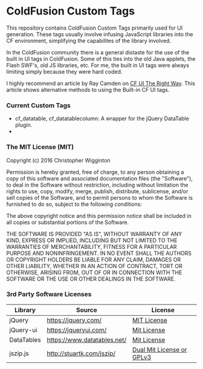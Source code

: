 # ColdFusion Custom Tags
This repository contains ColdFusion Custom Tags primarily used for UI generation.  These tags usually involve infusing JavaScript libraries into the CF environment, simplifying the capabilites of the library involved.

In the ColdFusion community there is a general distaste for the use of the built in UI tags in ColdFusion.  Some of this ties into the old Java applets, the Flash SWF's, old JS libraries, etc.  For me, the built in UI tags were always limiting simply because they were hard coded.  

I highly recommend an article by  Ray Camden on [CF UI The Right Way](http://static.raymondcamden.com/cfuitherightway/).  This article shows alternative methods to using the Built-in CF UI tags.

### Current Custom Tags
* cf_datatable, cf_datatablecolumn: A wrapper for the jQuery DataTable plugin.
* 
### The MIT License (MIT)
Copyright (c) 2016 Christopher Wigginton

Permission is hereby granted, free of charge, to any person obtaining a copy of this software and associated documentation files (the "Software"), to deal in the Software without restriction, including without limitation the rights to use, copy, modify, merge, publish, distribute, sublicense, and/or sell copies of the Software, and to permit persons to whom the Software is furnished to do so, subject to the following conditions:

The above copyright notice and this permission notice shall be included in all copies or substantial portions of the Software.

THE SOFTWARE IS PROVIDED "AS IS", WITHOUT WARRANTY OF ANY KIND, EXPRESS OR IMPLIED, INCLUDING BUT NOT LIMITED TO THE WARRANTIES OF MERCHANTABILITY, FITNESS FOR A PARTICULAR PURPOSE AND NONINFRINGEMENT. IN NO EVENT SHALL THE AUTHORS OR COPYRIGHT HOLDERS BE LIABLE FOR ANY CLAIM, DAMAGES OR OTHER LIABILITY, WHETHER IN AN ACTION OF CONTRACT, TORT OR OTHERWISE, ARISING FROM, OUT OF OR IN CONNECTION WITH THE SOFTWARE OR THE USE OR OTHER DEALINGS IN THE SOFTWARE.

### 3rd Party Software Licenses
|Library|Source|License|
|---|---|---|
|jQuery|https://jquery.com/|[MIT License](http://www.opensource.org/licenses/mit-license.php)|
|jQuery-ui|https://jqueryui.com/|[Mit License](http://www.opensource.org/licenses/mit-license.php)|
|DataTables|https://www.datatables.net/|[Mit License](http://www.opensource.org/licenses/mit-license.php)|
|jszip.js|http://stuartk.com/jszip/|[Dual Mit License or GPLv3](https://raw.github.com/Stuk/jszip/master/LICENSE.markdown)|


